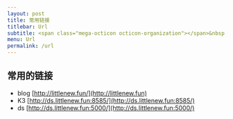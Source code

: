 ```yaml
---
layout: post
title: 常用链接
titlebar: Url
subtitle: <span class="mega-octicon octicon-organization"></span>&nbsp;&nbsp; Resource link
menu: Url
permalink: /url
---
```


## 常用的链接

- blog [http://littlenew.fun/](http://littlenew.fun)
- K3 [http://ds.littlenew.fun:8585/](http://ds.littlenew.fun:8585/)
- ds [http://ds.littlenew.fun:5000/](http://ds.littlenew.fun:5000/)

